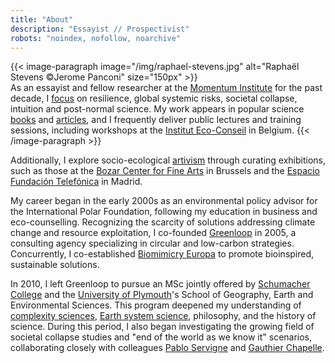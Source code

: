 ```yaml
---
title: "About"
description: "Essayist // Prospectivist"
robots: "noindex, nofollow, noarchive"
---
```

{{< image-paragraph image="/img/raphael-stevens.jpg" alt="Raphaël Stevens ©Jerome Panconi" size="150px" >}}   
As an essayist and fellow researcher at the [Momentum Institute](https://institutmomentum.org/) for the past decade, I [focus](/en/recherche) on resilience, global systemic risks, societal collapse, intuition and post-normal science. My work appears in popular science [books](/en/publications) and [articles](/en/publications), and I frequently deliver public lectures and training sessions, including workshops at the [Institut Eco-Conseil](https://www.eco-conseil.be/) in Belgium.  {{< /image-paragraph >}}

Additionally, I explore socio-ecological [artivism](/en/artivisme) through curating exhibitions, such as those at the [Bozar Center for Fine Arts](https://www.bozar.be/en/calendar/tendencies-19) in Brussels and the [Espacio Fundación Telefónica](https://normalfutu.re/uncategorized/grasias-the-good-collapse-exhibition/) in Madrid.

My career began in the early 2000s as an environmental policy advisor for the International Polar Foundation, following my education in business and eco-counselling. Recognizing the scarcity of solutions addressing climate change and resource exploitation, I co-founded [Greenloop](https://www.greenloop.eu/) in 2005, a consulting agency specializing in circular and low-carbon strategies. Concurrently, I co-established [Biomimicry Europa](https://www.biomimicry.eu/) to promote bioinspired, sustainable solutions.

In 2010, I left Greenloop to pursue an MSc jointly offered by [Schumacher College](https://campus.dartington.org/schumacher-college/) and the [University of Plymouth](https://www.plymouth.ac.uk/schools-of-geography-earth-and-environmental-sciences)'s School of Geography, Earth and Environmental Sciences. This program deepened my understanding of [complexity sciences](https://www.mdpi.com/2079-8954/7/1/4/htm), [Earth system science](https://www.nature.com/articles/s43017-019-0005-6), philosophy, and the history of science. During this period, I also began investigating the growing field of societal collapse studies and "end of the world as we know it" scenarios, collaborating closely with colleagues [Pablo Servigne](https://pabloservigne.com) and [Gauthier Chapelle](https://www.babelio.com/auteur/Gauthier-Chapelle/86103).